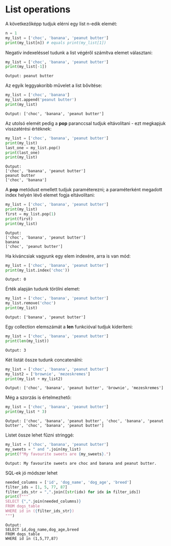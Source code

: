# List operations

A következőképp tudjuk elérni egy list n-edik elemét:
```python
n = 1
my_list = ['choc', 'banana', 'peanut butter']
print(my_list[n]) # equals print(my_list[1])
```

Negatív indexeléssel tudunk a list végéről számítva elemet választani:
```python
my_list = ['choc', 'banana', 'peanut butter']
print(my_list[-1]) 
```

```
Output: peanut butter
```


Az egyik leggyakoribb művelet a list bővítése:

```python
my_list = ['choc', 'banana']
my_list.append('peanut butter')
print(my_list)
```

```
Output: ['choc', 'banana', 'peanut butter']
```
Az utolsó elemét pedig a __pop__ paranccsal tudjuk eltávolítani - ezt megkapjuk visszatérési értéknek:
```python
my_list = ['choc', 'banana', 'peanut butter']
print(my_list)
last_one = my_list.pop()
print(last_one)
print(my_list)
```

```
Output:
['choc', 'banana', 'peanut butter']
peanut butter
['choc', 'banana']
```

A __pop__ metódust emellett tudjuk paraméterezni; a paraméterként megadott index helyén lévő elemet fogja eltávolítani:
```python
my_list = ['choc', 'banana', 'peanut butter']
print(my_list)
first = my_list.pop(1)
print(first)
print(my_list)
```

```
Output:
['choc', 'banana', 'peanut butter']
banana
['choc', 'peanut butter']
```

Ha kíváncsiak vagyunk egy elem indexére, arra is van mód:
```python
my_list = ['choc', 'banana', 'peanut butter']
print(my_list.index('choc'))
```

```
Output: 0
```

Érték alapján tudunk törölni elemet:
```python
my_list = ['choc', 'banana', 'peanut butter']
my_list.remove('choc')
print(my_list)
```

```
Output: ['banana', 'peanut butter']
```
Egy collection elemszámát a __len__ funkcióval tudjuk kideríteni:

```python
my_list = ['choc', 'banana', 'peanut butter']
print(len(my_list))
```

```
Output: 3
```
Két listát össze tudunk concatenálni:
```python
my_list = ['choc', 'banana', 'peanut butter']
my_list2 = ['brownie', 'mezeskremes']
print(my_list + my_list2)
```

```
Output: ['choc', 'banana', 'peanut butter', 'brownie', 'mezeskremes']
```
Még a szorzás is értelmezhető:
```python
my_list = ['choc', 'banana', 'peanut butter']
print(my_list * 3)
```

```
Output: ['choc', 'banana', 'peanut butter', 'choc', 'banana', 'peanut butter', 'choc', 'banana', 'peanut butter']
```
Listet össze lehet fűzni stringgé:
```python
my_list = ['choc', 'banana', 'peanut butter']
my_sweets = " and ".join(my_list)
print(f"My favourite sweets are {my_sweets}.")
```

```
Output: My favourite sweets are choc and banana and peanut butter.
```
SQL-ek jó módszer lehet
```python
needed_columns = ['id', 'dog_name', 'dog_age', 'breed']
filter_ids = [1, 5, 77, 87]
filter_ids_str = ",".join([str(idx) for idx in filter_ids])
print(f"""
SELECT {",".join(needed_columns)}
FROM dogs_table
WHERE id in ({filter_ids_str})
""")
```

```
Output:
SELECT id,dog_name,dog_age,breed
FROM dogs_table
WHERE id in (1,5,77,87)
```
